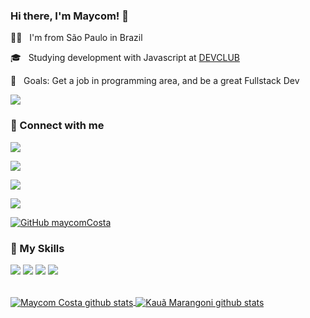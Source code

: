 ### Hi there, I'm Maycom! 👋

<p>👩‍💻 &nbsp; I'm from São Paulo in Brazil</p>
<p>🎓 &nbsp; Studying development with Javascript at <a href="https://plataforma.devclub.com.br/auth/login?redirect=/area/vitrine" target="_blank">DEVCLUB</a></p>
<p>💼 &nbsp; Goals: Get a job in programming area, and be a great Fullstack Dev</p>

![](https://komarev.com/ghpvc/?username=MaycomCosta&color=006bed)

### 🤝 Connect with me
<p>
  <a href="https://www.instagram.com/maycomcosta_/" target="_blank"><img src="https://img.shields.io/badge/-Instagram-%23E4405F?style=for-the-badge&logo=instagram&logoColor=white" target="_blank"></a>

 <a href="https://discord.gg/QXvvUBmTSj" target="_blank"><img src="https://img.shields.io/badge/Discord-7289DA?style=for-the-badge&logo=discord&logoColor=white" target="_blank"></a> 
 
  <a href="mailto:Maycom19costa@gmail.com"><img src="https://img.shields.io/badge/-Gmail-c5221e?style=for-the-badge&logo=Gmail&logoColor=white&link=mailto:Maycom19costa@gmail.com" target="_blank"></a>
  
  <a href="https://www.linkedin.com/in/maycomCosta" target="_blank"><img src="https://img.shields.io/badge/-LinkedIn-%230077B5?style=for-the-badge&logo=linkedin&logoColor=white" target="_blank"></a>
  
  [![GitHub maycomCosta]( https://img.shields.io/github/followers/pedroedues?label=follow&style=for-the-badge&logo=github)](https://github.com/MaycomCosta)
</p>

### 🚀 My Skills

<p>
  <code><img src="https://img.shields.io/badge/HTML5-E34F26?style=for-the-badge&logo=html5&logoColor=white"/></code>
  <code><img src="https://img.shields.io/badge/CSS3-1572B6?style=for-the-badge&logo=css3&logoColor=white"/></code>
   <code><img src="https://img.shields.io/badge/JavaScript-F7DF1E?style=for-the-badge&logo=javascript&logoColor=black"/></code>
  <code><img src="https://img.shields.io/badge/React-20232A?style=for-the-badge&logo=react&logoColor=61DAFB"/></code>
</p>

<br>

<a href="https://github.com/MaycomCosta">
  <img align="center" src="https://github-readme-stats.vercel.app/api/top-langs/?username=MaycomCosta&theme=dracula&hide_langs_below=1" alt="Maycom Costa github stats"/>
</a>

<a href="https://github.com/MaycomCosta">
 <img align="center" src="https://github-readme-stats.vercel.app/api?username=MaycomCosta&theme=dracula&show_icons=true" alt="Kauã Marangoni github stats"/>
</a>
